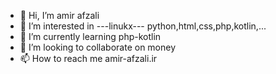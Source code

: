 - 👋 Hi, I’m amir afzali
- 👀 I’m interested in ---linukx--- python,html,css,php,kotlin,...
- 🌱 I’m currently learning php-kotlin
- 💞️ I’m looking to collaborate on money
- 📫 How to reach me amir-afzali.ir


<!---
amir-afzali-asli/amir-afzali-asli is a ✨ special ✨ repository because its `README.md` (this file) appears on your GitHub profile.
You can click the Preview link to take a look at your changes.
--->
